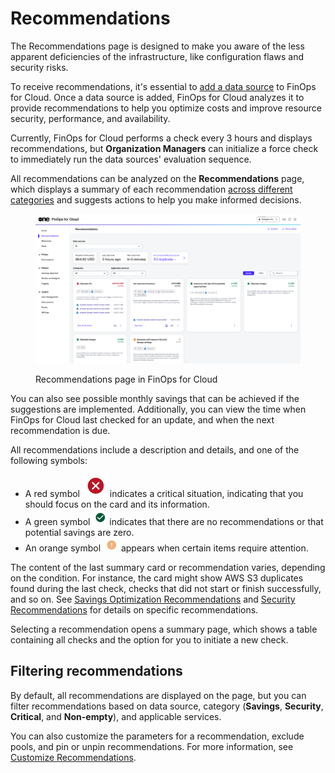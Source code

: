 # Recommendations

The Recommendations page is designed to make you aware of the less apparent deficiencies of the infrastructure, like configuration flaws and security risks.&#x20;

To receive recommendations, it's essential to [add a data source](../../finops-for-cloud/getting-started/data-sources.md) to FinOps for Cloud. Once a data source is added, FinOps for Cloud analyzes it to provide recommendations to help you optimize costs and improve resource security, performance, and availability.&#x20;

Currently, FinOps for Cloud performs a check every 3 hours and displays recommendations, but **Organization Managers** can initialize a force check to immediately run the data sources' evaluation sequence.

All recommendations can be analyzed on the **Recommendations** page, which displays a summary of each recommendation [across different categories](recommendation-categories/) and suggests actions to help you make informed decisions.&#x20;

<figure><img src="../../.gitbook/assets/recommendations.png" alt=""><figcaption><p>Recommendations page in FinOps for Cloud</p></figcaption></figure>

You can also see possible monthly savings that can be achieved if the suggestions are implemented. Additionally, you can view the time when FinOps for Cloud last checked for an update, and when the next recommendation is due.&#x20;

All recommendations include a description and details, and one of the following symbols:

* A red symbol <img src="../../.gitbook/assets/ffc_icon_green.png" alt="" data-size="line"> indicates a critical situation, indicating that you should focus on the card and its information.
* A green symbol <img src="../../.gitbook/assets/ffc_icon.png" alt="" data-size="line"> indicates that there are no recommendations or that potential savings are zero.
* An orange symbol <img src="../../.gitbook/assets/icon_warning (1).png" alt="" data-size="line"> appears when certain items require attention.

The content of the last summary card or recommendation varies, depending on the condition. For instance, the card might show AWS S3 duplicates found during the last check, checks that did not start or finish successfully, and so on. See [Savings Optimization Recommendations](recommendation-categories/savings-optimization-recommendations.md) and [Security Recommendations](recommendation-categories/security-recommendations.md) for details on specific recommendations.&#x20;

Selecting a recommendation opens a summary page, which shows a table containing all checks and the option for you to initiate a new check.&#x20;

## Filtering recommendations <a href="#filtering--customization" id="filtering--customization"></a>

By default, all recommendations are displayed on the page, but you can filter recommendations based on data source, category (**Savings**, **Security**, **Critical**, and **Non-empty**), and applicable services.

You can also customize the parameters for a recommendation, exclude pools, and pin or unpin recommendations. For more information, see [Customize Recommendations](customize-recommendations.md).
